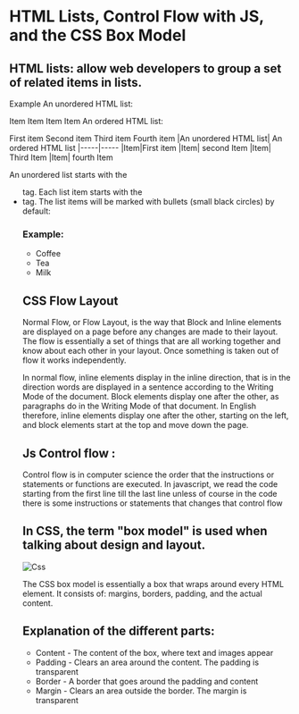 # HTML Lists, Control Flow with JS, and the CSS Box Model

## HTML lists: allow web developers to group a set of related items in lists.

Example
An unordered HTML list:

Item
Item
Item
Item
An ordered HTML list:

First item
Second item
Third item
Fourth item
|An unordered HTML list| An ordered HTML list
|-----|-----
|Item|First item
|Item| second Item
|Item| Third Item
|Item| fourth Item

An unordered list starts with the <ul> tag. Each list item starts with the <li> tag.
The list items will be marked with bullets (small black circles) by default:

### Example:
<ul>
  <li>Coffee</li>
  <li>Tea</li>
  <li>Milk</li>
</ul>
  
 ## CSS Flow Layout
Normal Flow, or Flow Layout, is the way that Block and Inline elements are displayed on a page before any changes are made to their layout.
  The flow is essentially a set of things that are all working together and know about each other in your layout. Once something is taken out of flow it works independently.

In normal flow, inline elements display in the inline direction, that is in the direction words are displayed in a sentence according to the Writing Mode of the document.
  Block elements display one after the other, as paragraphs do in the Writing Mode of that document.
  In English therefore, inline elements display one after the other, starting on the left, and block elements start at the top and move down the page.
  
  ## Js Control flow :
  
Control flow is in computer science the order that the instructions or statements or functions are executed.
  In javascript, we read the code starting from the first line till the last line unless of course in the code there is some instructions or statements that changes that control flow
  
## In CSS, the term "box model" is used when talking about design and layout.
  
![Css](https://encrypted-tbn0.gstatic.com/images?q=tbn:ANd9GcRfeVT7goMkFJP4OAbLMcX50JFZp2iL_PvTpA&usqp=CAU)

The CSS box model is essentially a box that wraps around every HTML element. It consists of: margins, borders, padding, and the actual content.
  
## Explanation of the different parts:

+ Content - The content of the box, where text and images appear
+ Padding - Clears an area around the content. The padding is transparent
+ Border - A border that goes around the padding and content
+ Margin - Clears an area outside the border. The margin is transparent
